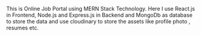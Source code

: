 This is Online Job Portal using MERN Stack Technology. Here I use React.js in Frontend, Node.js and Express.js in Backend and MongoDb as database to store the data and use cloudinary to store the assets like profile photo , resumes etc.
